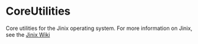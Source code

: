 # CoreUtilities
Core utilities for the Jinix operating system. For more information on Jinix, 
see the [Jinix Wiki](https://github.com/rowland66/Jinix/wiki)
